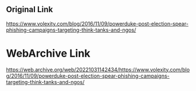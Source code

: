## Original Link

https://www.volexity.com/blog/2016/11/09/powerduke-post-election-spear-phishing-campaigns-targeting-think-tanks-and-ngos/

# WebArchive Link

https://web.archive.org/web/20221031142434/https://www.volexity.com/blog/2016/11/09/powerduke-post-election-spear-phishing-campaigns-targeting-think-tanks-and-ngos/
